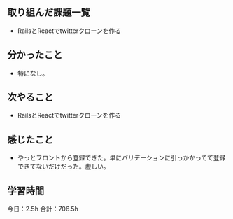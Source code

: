 ## 取り組んだ課題一覧
* RailsとReactでtwitterクローンを作る
## 分かったこと
* 特になし。
      
    
    

## 次やること
* RailsとReactでtwitterクローンを作る
## 感じたこと
* やっとフロントから登録できた。単にバリデーションに引っかかってて登録できてないだけだった。虚しい。
 
## 学習時間
今日：2.5h
合計：706.5h
